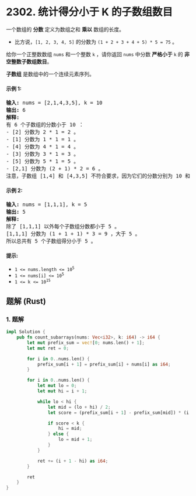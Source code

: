 # 2302. 统计得分小于 K 的子数组数目
一个数组的 **分数** 定义为数组之和 **乘以** 数组的长度。

* 比方说，`[1, 2, 3, 4, 5]` 的分数为 `(1 + 2 + 3 + 4 + 5) * 5 = 75` 。

给你一个正整数数组 `nums` 和一个整数 `k` ，请你返回 `nums` 中分数 **严格小于** `k` 的 **非空整数子数组数目**。

**子数组** 是数组中的一个连续元素序列。

#### 示例 1:
<pre>
<strong>输入:</strong> nums = [2,1,4,3,5], k = 10
<strong>输出:</strong> 6
<strong>解释:</strong>
有 6 个子数组的分数小于 10 ：
- [2] 分数为 2 * 1 = 2 。
- [1] 分数为 1 * 1 = 1 。
- [4] 分数为 4 * 1 = 4 。
- [3] 分数为 3 * 1 = 3 。
- [5] 分数为 5 * 1 = 5 。
- [2,1] 分数为 (2 + 1) * 2 = 6 。
注意，子数组 [1,4] 和 [4,3,5] 不符合要求，因为它们的分数分别为 10 和 36，但我们要求子数组的分数严格小于 10 。
</pre>

#### 示例 2:
<pre>
<strong>输入:</strong> nums = [1,1,1], k = 5
<strong>输出:</strong> 5
<strong>解释:</strong>
除了 [1,1,1] 以外每个子数组分数都小于 5 。
[1,1,1] 分数为 (1 + 1 + 1) * 3 = 9 ，大于 5 。
所以总共有 5 个子数组得分小于 5 。
</pre>

#### 提示:
* <code>1 <= nums.length <= 10<sup>5</sup></code>
* <code>1 <= nums[i] <= 10<sup>5</sup></code>
* <code>1 <= k <= 10<sup>15</sup></code>

## 题解 (Rust)

### 1. 题解
```Rust
impl Solution {
    pub fn count_subarrays(nums: Vec<i32>, k: i64) -> i64 {
        let mut prefix_sum = vec![0; nums.len() + 1];
        let mut ret = 0;

        for i in 0..nums.len() {
            prefix_sum[i + 1] = prefix_sum[i] + nums[i] as i64;
        }

        for i in 0..nums.len() {
            let mut lo = 0;
            let mut hi = i + 1;

            while lo < hi {
                let mid = (lo + hi) / 2;
                let score = (prefix_sum[i + 1] - prefix_sum[mid]) * (i + 1 - mid) as i64;

                if score < k {
                    hi = mid;
                } else {
                    lo = mid + 1;
                }
            }

            ret += (i + 1 - hi) as i64;
        }

        ret
    }
}
```
